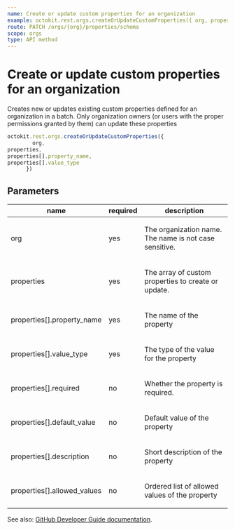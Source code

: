```yaml
---
name: Create or update custom properties for an organization
example: octokit.rest.orgs.createOrUpdateCustomProperties({ org, properties, properties[].property_name, properties[].value_type })
route: PATCH /orgs/{org}/properties/schema
scope: orgs
type: API method
---
```


# Create or update custom properties for an organization

Creates new or updates existing custom properties defined for an organization in a batch.
Only organization owners (or users with the proper permissions granted by them) can update these properties

```js
octokit.rest.orgs.createOrUpdateCustomProperties({
        org,
properties,
properties[].property_name,
properties[].value_type
      })
```

## Parameters

<table>
  <thead>
    <tr>
      <th>name</th>
      <th>required</th>
      <th>description</th>
    </tr>
  </thead>
  <tbody>
    <tr><td>org</td><td>yes</td><td>

The organization name. The name is not case sensitive.

</td></tr>
<tr><td>properties</td><td>yes</td><td>

The array of custom properties to create or update.

</td></tr>
<tr><td>properties[].property_name</td><td>yes</td><td>

The name of the property

</td></tr>
<tr><td>properties[].value_type</td><td>yes</td><td>

The type of the value for the property

</td></tr>
<tr><td>properties[].required</td><td>no</td><td>

Whether the property is required.

</td></tr>
<tr><td>properties[].default_value</td><td>no</td><td>

Default value of the property

</td></tr>
<tr><td>properties[].description</td><td>no</td><td>

Short description of the property

</td></tr>
<tr><td>properties[].allowed_values</td><td>no</td><td>

Ordered list of allowed values of the property

</td></tr>
  </tbody>
</table>

See also: [GitHub Developer Guide documentation](https://docs.github.com/rest/orgs/custom-properties#create-or-update-custom-properties-for-an-organization).
